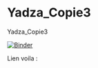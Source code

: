 # Yadza_Copie3
Yadza_Copie3

[![Binder](https://mybinder.org/badge_logo.svg)](https://mybinder.org/v2/gh/dfialaire/Yadza_Copie3/HEAD)

Lien voila : 



